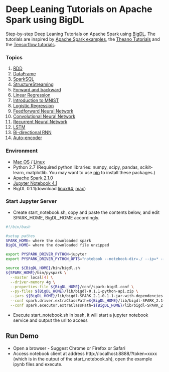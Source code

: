# Deep Leaning Tutorials on Apache Spark using BigDL

Step-by-step Deep Leaning Tutorials on Apache Spark using [BigDL](https://github.com/intel-analytics/BigDL/). The tutorials are inspired by [Apache Spark examples](http://spark.apache.org/examples.html), the [Theano Tutorials](https://github.com/Newmu/Theano-Tutorials) and the [Tensorflow tutorials](https://github.com/nlintz/TensorFlow-Tutorials).

### Topics
1. [RDD](https://github.com/intel-analytics/BigDL-Tutorials/blob/master/notebooks/spark_basics/RDD.ipynb) 
2. [DataFrame](https://github.com/intel-analytics/BigDL-Tutorials/blob/master/notebooks/spark_basics/DataFrame.ipynb)
3. [SparkSQL](https://github.com/intel-analytics/BigDL-Tutorials/blob/master/notebooks/spark_basics/spark_sql.ipynb)
4. [StructureStreaming](https://github.com/intel-analytics/BigDL-Tutorials/blob/master/notebooks/spark_basics/structured_streaming.ipynb)
5. [Forward and backward](https://github.com/intel-analytics/BigDL-Tutorials/blob/master/notebooks/neural_networks/forward_and_backward.ipynb)
6. [Linear Regression](https://github.com/intel-analytics/BigDL-Tutorials/blob/master/notebooks/neural_networks/linear_regression.ipynb)
7. [Introduction to MNIST](https://github.com/intel-analytics/BigDL-Tutorials/blob/master/notebooks/neural_networks/introduction_to_mnist.ipynb)
8. [Logistic Regression](https://github.com/intel-analytics/BigDL-Tutorials/blob/master/notebooks/neural_networks/logistic_regression.ipynb)
9. [Feedforward Neural Network](https://github.com/intel-analytics/BigDL-Tutorials/blob/master/notebooks/neural_networks/deep_feed_forward_neural_network.ipynb)
10. [Convolutional Neural Network](https://github.com/intel-analytics/BigDL-Tutorials/blob/master/notebooks/neural_networks/cnn.ipynb)
11. [Recurrent Neural Network](https://github.com/intel-analytics/BigDL-Tutorials/blob/master/notebooks/neural_networks/rnn.ipynb)
12. [LSTM](https://github.com/intel-analytics/BigDL-Tutorials/blob/master/notebooks/neural_networks/lstm.ipynb)
13. [Bi-directional RNN](https://github.com/intel-analytics/BigDL-Tutorials/blob/master/notebooks/neural_networks/birnn.ipynb)
14. [Auto-encoder](https://github.com/intel-analytics/BigDL-Tutorials/blob/master/notebooks/neural_networks/autoencoder.ipynb)

### Environment

+ [Mac OS](https://github.com/intel-analytics/BigDL-Tutorials/blob/master/SetupMac.md) / [Linux](https://github.com/intel-analytics/BigDL-Tutorials/blob/master/SetupLinux.md)
+ Python 2.7 (Required python libraries: numpy, scipy, pandas, scikit-learn, matplotlib. You may want to use [pip](https://pip.pypa.io/en/stable/) to install these packages.)
+ [Apache Spark 2.1.0](http://spark.apache.org/docs/2.1.0/)
+ [Jupyter Notebook 4.1](http://jupyter.org/install.html)
+ BigDL 0.1.1(download [linux64](https://repo1.maven.org/maven2/com/intel/analytics/bigdl/dist-spark-2.1.0-scala-2.11.8-linux64/0.1.1/dist-spark-2.1.0-scala-2.11.8-linux64-0.1.1-dist.zip), [mac](https://oss.sonatype.org/content/groups/public/com/intel/analytics/bigdl/dist-spark-2.1.0-scala-2.11.8-mac/0.1.1/dist-spark-2.1.0-scala-2.11.8-mac-0.1.1-dist.zip))

### Start Jupyter Server

* Create start_notebook.sh, copy and paste the contents below, and edit SPARK_HOME, BigDL_HOME accordingly.
```bash
#!/bin/bash

#setup pathes
SPARK_HOME= where the downloaded spark
BigDL_HOME= where the downloaded file unzipped

export PYSPARK_DRIVER_PYTHON=jupyter
export PYSPARK_DRIVER_PYTHON_OPTS="notebook --notebook-dir=./ --ip=* --no-browser"

source ${BigDL_HOME}/bin/bigdl.sh
${SPARK_HOME}/bin/pyspark \
  --master local[4] \
  --driver-memory 4g \
  --properties-file ${BigDL_HOME}/conf/spark-bigdl.conf \
  --py-files ${BigDL_HOME}/lib/bigdl-0.1.1-python-api.zip \
  --jars ${BigDL_HOME}/lib/bigdl-SPARK_2.1-0.1.1-jar-with-dependencies.jar \
  --conf spark.driver.extraClassPath=${BigDL_HOME}/lib/bigdl-SPARK_2.1-0.1.1-jar-with-dependencies.jar \
  --conf spark.executor.extraClassPath=${BigDL_HOME}/lib/bigdl-SPARK_2.1-0.1.1-jar-with-dependencies.jar
```

* Execute start_notebook.sh in bash, it will start a jupyter notebook service and output the url to access
## Run Demo
* Open a browser - Suggest Chrome or Firefox or Safari
* Access notebook client at address http://localhost:8888/?token=xxxx (which is in the output of the start_notebook.sh), open the example ipynb files and execute.

